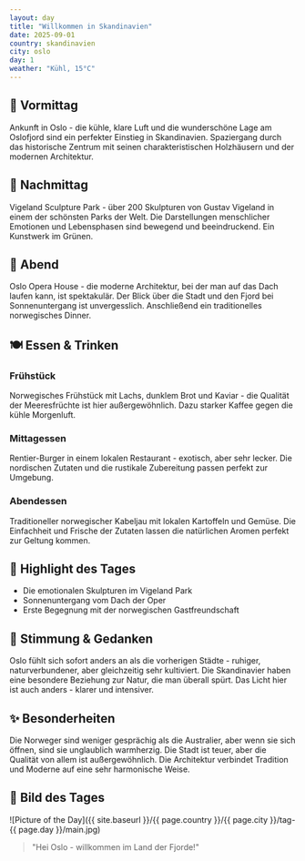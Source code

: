 ```yaml
---
layout: day
title: "Willkommen in Skandinavien"
date: 2025-09-01
country: skandinavien
city: oslo
day: 1
weather: "Kühl, 15°C"
---
```


## 🌅 Vormittag

Ankunft in Oslo - die kühle, klare Luft und die wunderschöne Lage am Oslofjord sind ein perfekter Einstieg in Skandinavien. Spaziergang durch das historische Zentrum mit seinen charakteristischen Holzhäusern und der modernen Architektur.

## 🌆 Nachmittag

Vigeland Sculpture Park - über 200 Skulpturen von Gustav Vigeland in einem der schönsten Parks der Welt. Die Darstellungen menschlicher Emotionen und Lebensphasen sind bewegend und beeindruckend. Ein Kunstwerk im Grünen.

## 🌙 Abend

Oslo Opera House - die moderne Architektur, bei der man auf das Dach laufen kann, ist spektakulär. Der Blick über die Stadt und den Fjord bei Sonnenuntergang ist unvergesslich. Anschließend ein traditionelles norwegisches Dinner.

## 🍽️ Essen & Trinken

### Frühstück

Norwegisches Frühstück mit Lachs, dunklem Brot und Kaviar - die Qualität der Meeresfrüchte ist hier außergewöhnlich. Dazu starker Kaffee gegen die kühle Morgenluft.

### Mittagessen

Rentier-Burger in einem lokalen Restaurant - exotisch, aber sehr lecker. Die nordischen Zutaten und die rustikale Zubereitung passen perfekt zur Umgebung.

### Abendessen

Traditioneller norwegischer Kabeljau mit lokalen Kartoffeln und Gemüse. Die Einfachheit und Frische der Zutaten lassen die natürlichen Aromen perfekt zur Geltung kommen.

## 🎯 Highlight des Tages

- Die emotionalen Skulpturen im Vigeland Park
- Sonnenuntergang vom Dach der Oper
- Erste Begegnung mit der norwegischen Gastfreundschaft

## 💭 Stimmung & Gedanken

Oslo fühlt sich sofort anders an als die vorherigen Städte - ruhiger, naturverbundener, aber gleichzeitig sehr kultiviert. Die Skandinavier haben eine besondere Beziehung zur Natur, die man überall spürt. Das Licht hier ist auch anders - klarer und intensiver.

## ✨ Besonderheiten

Die Norweger sind weniger gesprächig als die Australier, aber wenn sie sich öffnen, sind sie unglaublich warmherzig. Die Stadt ist teuer, aber die Qualität von allem ist außergewöhnlich. Die Architektur verbindet Tradition und Moderne auf eine sehr harmonische Weise.

## 📸 Bild des Tages

![Picture of the Day]({{ site.baseurl }}/{{ page.country }}/{{ page.city }}/tag-{{ page.day }}/main.jpg)

> "Hei Oslo - willkommen im Land der Fjorde!"